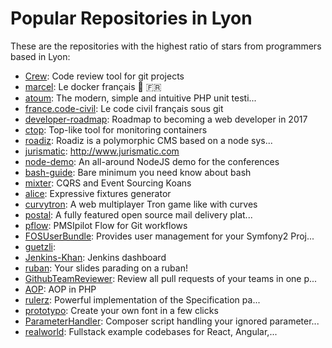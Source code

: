 # Popular Repositories in Lyon

These are the repositories with the highest ratio of stars from programmers based in Lyon:

- [Crew](https://github.com/crew-cr/Crew): Code review tool for git projects
- [marcel](https://github.com/brouberol/marcel): Le docker français :whale: :fr: 
- [atoum](https://github.com/atoum/atoum): The modern, simple and intuitive PHP unit testi...
- [france.code-civil](https://github.com/steeve/france.code-civil): Le code civil français sous git
- [developer-roadmap](https://github.com/kamranahmedse/developer-roadmap): Roadmap to becoming a web developer in 2017
- [ctop](https://github.com/bcicen/ctop): Top-like tool for monitoring containers
- [roadiz](https://github.com/roadiz/roadiz): Roadiz is a polymorphic CMS based on a node sys...
- [jurismatic](https://github.com/jurismatic/jurismatic): http://www.jurismatic.com
- [node-demo](https://github.com/tdd/node-demo): An all-around NodeJS demo for the conferences
- [bash-guide](https://github.com/Idnan/bash-guide): Bare minimum you need know about bash
- [mixter](https://github.com/DevLyon/mixter): CQRS and Event Sourcing Koans
- [alice](https://github.com/nelmio/alice): Expressive fixtures generator
- [curvytron](https://github.com/Curvytron/curvytron): A web multiplayer Tron game like with curves
- [postal](https://github.com/atech/postal): A fully featured open source mail delivery plat...
- [pflow](https://github.com/ratibus/pflow): PMSIpilot Flow for Git workflows
- [FOSUserBundle](https://github.com/FriendsOfSymfony/FOSUserBundle): Provides user management for your Symfony2 Proj...
- [guetzli](https://github.com/google/guetzli): 
- [Jenkins-Khan](https://github.com/jenkins-khan/Jenkins-Khan): Jenkins dashboard
- [ruban](https://github.com/loicfrering/ruban): Your slides parading on a ruban!
- [GithubTeamReviewer](https://github.com/M6Web/GithubTeamReviewer): Review all pull requests of your teams in one p...
- [AOP](https://github.com/AOP-PHP/AOP): AOP in PHP
- [rulerz](https://github.com/K-Phoen/rulerz): Powerful implementation of the Specification pa...
- [prototypo](https://github.com/byte-foundry/prototypo): Create your own font in a few clicks
- [ParameterHandler](https://github.com/Incenteev/ParameterHandler): Composer script handling your ignored parameter...
- [realworld](https://github.com/gothinkster/realworld): Fullstack example codebases for React, Angular,...

